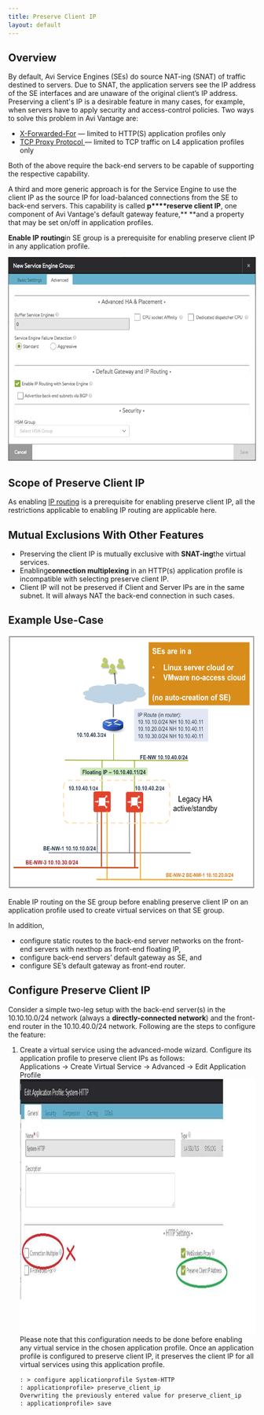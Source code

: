 ```yaml
---
title: Preserve Client IP
layout: default
---
```

## Overview

By default, Avi Service Engines (SEs) do source NAT-ing (SNAT) of traffic destined to servers. Due to SNAT, the application servers see the IP address of the SE interfaces and are unaware of the original client’s IP address. Preserving a client's IP is a desirable feature in many cases, for example, when servers have to apply security and access-control policies. Two ways to solve this problem in Avi Vantage are:

* <a href="/x-forwarded-for-header-insertion/">X-Forwarded-For</a> — limited to HTTP(S) application profiles only
* <a href="/proxy-protocol-support/">TCP Proxy Protocol </a>— limited to TCP traffic on L4 application profiles only 

Both of the above require the back-end servers to be capable of supporting the respective capability.

A third and more generic approach is for the Service Engine to use the client IP as the source IP for load-balanced connections from the SE to back-end servers. This capability is called **p****reserve client IP**, one component of Avi Vantage's default gateway feature,** **and a property that may be set on/off in application profiles.

**Enable IP routing**in SE group is a prerequisite for enabling preserve client IP in any application profile.

<a href="img/enable-IP-routing-in-SE.png"><img class="aligncenter wp-image-18553" src="img/enable-IP-routing-in-SE.png" alt="enable IP routing in SE" width="600" height="414"></a>

## Scope of Preserve Client IP

As enabling <a href="/default-gateway-ip-routing-on-avi-se/">IP routing</a> is a prerequisite for enabling preserve client IP, all the restrictions applicable to enabling IP routing are applicable here. 

## Mutual Exclusions With Other Features

* Preserving the client IP is mutually exclusive with **SNAT-ing**the virtual services.
* Enabling**connection multiplexing** in an HTTP(s) application profile is incompatible with selecting preserve client IP.
* Client IP will not be preserved if Client and Server IPs are in the same subnet. It will always NAT the back-end connection in such cases. 

## Example Use-Case

<a href="img/Screen-Shot-2016-11-13-at-8.44.59-PM.png"><img class="wp-image-19839 aligncenter" src="img/Screen-Shot-2016-11-13-at-8.44.59-PM.png" alt="multiple back-end networks" width="600" height="517"></a>

Enable IP routing on the SE group before enabling preserve client IP on an application profile used to create virtual services on that SE group.

In addition,

* configure static routes to the back-end server networks on the front-end servers with nexthop as front-end floating IP,
* configure back-end servers’ default gateway as SE, and
* configure SE’s default gateway as front-end router. 

## Configure Preserve Client IP

Consider a simple two-leg setup with the back-end server(s) in the 10.10.10.0/24 network (always a **directly-connected network**) and the front-end router in the 10.10.40.0/24 network. Following are the steps to configure the feature:
<ol> 
 <li>Create a virtual service using the advanced-mode wizard. Configure its application profile to preserve client IPs as follows:<br> Applications -&gt; Create Virtual Service -&gt; Advanced -&gt; Edit Application Profile<a href="img/Configure-Preserve-Client-IP-step-one.jpg"><img class="size-full wp-image-18016 aligncenter" src="img/Configure-Preserve-Client-IP-step-one.jpg" alt="Configure Preserve Client IP step one" width="1082" height="518"></a><span style="font-weight: 400;">Please note that this configuration needs to be done before enabling any virtual service in the chosen application profile. Once an application profile is configured to preserve client IP, it preserves the client IP for all virtual services using this application profile.</span><br> 
  <!-- Crayon Syntax Highlighter v_2.7.2_beta --> <pre><code class="language-lua">: &gt; configure applicationprofile System-HTTP
: applicationprofile&gt; preserve_client_ip
Overwriting the previously entered value for preserve_client_ip
: applicationprofile&gt; save</code></pre> 
  <!-- [Format Time: 0.0007 seconds] -->  </li> 
</ol> 